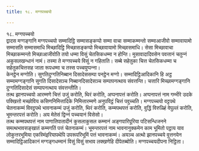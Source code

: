 ```yaml
---
title: १८. मग्गपच्‍चयो

---
```

१८. मग्गपच्‍चयो  
द्वादस मग्गङ्गानि मग्गपच्‍चयो सम्मादिट्ठि सम्मासङ्कप्पो सम्मा वाचा सम्माकम्मन्तो सम्माआजीवो सम्मावायामो सम्मासति सम्मासमाधि मिच्छादिट्ठि मिच्छासङ्कप्पो मिच्छावायामो मिच्छासमाधि। सेसा मिच्छावाचा मिच्छाकम्मन्तो मिच्छाआजीवोति तयो धम्मा विसुं चेतसिकधम्मा न होन्ति। मुसावादादिवसेन पवत्तानं चतुन्‍नं अकुसलखन्धानं नामं। तस्मा ते मग्गपच्‍चये विसुं न गहिताति। सब्बे सहेतुका चित्त चेतसिकधम्मा च सहेतुकचित्तसह जाता रूपधम्मा च तस्स पच्‍चयुप्पन्‍ना।  
केनट्ठेन मग्गोति। सुगतिदुग्गतिनिब्बान दिसादेससम्पा पनट्ठेन मग्गो। सम्मादिट्ठिआदिकानि हि अट्ठ सम्मामग्गङ्गानि सुगति दिसादेसञ्‍च निब्बानदिसादेसञ्‍च सम्पापनत्थाय संवत्तन्ति। चत्तारि मिच्छामग्गङ्गानि दुग्गतिदिसादेसं सम्पापनत्थाय संवत्तन्तीति।  
तत्थ झानपच्‍चयो आरम्मणे चित्तं उजुं करोति, थिरं करोति, अप्पनापत्तं करोति। अप्पनापत्तं नाम गम्भीरे उदके पक्खित्तो मच्छोविय कसिणनिमित्तादिके निमित्तारम्मणे अनुपविट्ठं चित्तं पवुच्‍चति। मग्गपच्‍चयो वट्टपथे चेतनाकम्मं विवट्टपथे भावनाकम्मं उजुं करोति, थिरं करोति, कम्मपथपत्तं करोति, वुद्धिं विरुळ्हिं वेपुल्‍लं करोति, भूमन्तरपत्तं करोति। अय मेतेसं द्विन्‍नं पच्‍चयानं विसेसो।  
तत्थ कम्मपथपत्तं नाम पाणातिपातादीनं कुसलाकुसल कम्मानं अङ्गपारिपूरिया पटिसन्धिजनने समत्थभावसङ्खातं कम्मगतिं पत्तं चेतनाकम्मं। भूमन्तरपत्तं नाम भावनानुक्‍कमेन काम भूमितो पट्ठाय याव लोकुत्तरभूमिया एकस्मिंइरियापथेपि उपरूपरिभूमिं पत्तं भावनाकम्मं। अयञ्‍च अत्थो झानपच्‍चये वुत्तनयेन सम्मादिट्ठिआदिकानं मग्गङ्गधम्मानं विसुं विसुं सभाव लक्खणेहि दीपेतब्बोति। मग्गपच्‍चयदीपना निट्ठिता।  